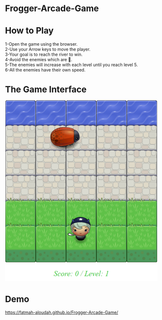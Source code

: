 # Frogger-Arcade-Game

# How to Play
1-Open the game using the browser.<br/>
2-Use your Arrow keys to move the player.<br/>
3-Your goal is to reach the river to win.<br/>
4-Avoid the enemies which are 🐞.<br/>
5-The enemies will increase with each level until you reach level 5.<br/>
6-All the enemies have their own speed.<br/>

# The Game Interface
![picture](Level.png) 

# Demo 
https://fatmah-aloudah.github.io/Frogger-Arcade-Game/
